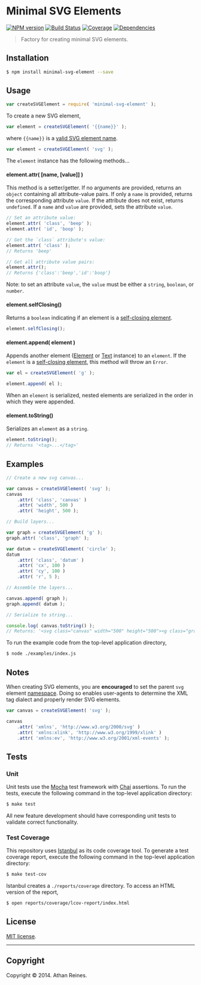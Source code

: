 Minimal SVG Elements
====================
[![NPM version][npm-image]][npm-url] [![Build Status][travis-image]][travis-url] [![Coverage][coveralls-image]][coveralls-url] [![Dependencies][dependencies-image]][dependencies-url]

> Factory for creating minimal SVG elements.


## Installation

``` bash
$ npm install minimal-svg-element --save
```


## Usage

``` javascript
var createSVGElement = require( 'minimal-svg-element' );
```

To create a new SVG element,

``` javascript
var element = createSVGElement( '{{name}}' );
```

where `{{name}}` is a [valid SVG element name](https://github.com/element-io/svg-tags).

``` javascript
var element = createSVGElement( 'svg' );
```

The `element` instance has the following methods...

#### element.attr( [name, [value]] )

This method is a setter/getter. If no arguments are provided, returns an `object` containing all attribute-value pairs. If only a `name` is provided, returns the corresponding attribute `value`. If the attribute does not exist, returns `undefined`. If a `name` and `value` are provided, sets the attribute `value`.

``` javascript
// Set an attribute value:
element.attr( 'class', 'beep' );
element.attr( 'id', 'boop' );

// Get the `class` attribute's value:
element.attr( 'class' );
// Returns 'beep'

// Get all attribute value pairs:
element.attr();
// Returns {'class':'beep','id':'boop'}
```

Note: to set an attribute `value`, the `value` must be either a `string`, `boolean`, or `number`.


#### element.selfClosing()

Returns a `boolean` indicating if an element is a [self-closing element](http://www.w3.org/html/wg/drafts/html/master/syntax.html#elements-0).

``` javascript
element.selfClosing();
```

#### element.append( element )

Appends another element ([Element](https://github.com/element-io/element) or [Text](https://github.com/element-io/text) instance) to an `element`. If the `element` is a [self-closing element](http://www.w3.org/html/wg/drafts/html/master/syntax.html#elements-0), this method will throw an `Error`.

``` javascript
var el = createSVGElement( 'g' );

element.append( el );
```

When an `element` is serialized, nested elements are serialized in the order in which they were appended.


#### element.toString()

Serializes an `element` as a `string`.

``` javascript
element.toString();
// Returns '<tag>...</tag>'
```


## Examples

``` javascript
// Create a new svg canvas...

var canvas = createSVGElement( 'svg' );
canvas
	.attr( 'class', 'canvas' )
	.attr( 'width', 500 )
	.attr( 'height', 500 );

// Build layers...

var graph = createSVGElement( 'g' );
graph.attr( 'class', 'graph' );

var datum = createSVGElement( 'circle' );
datum
	.attr( 'class', 'datum' )
	.attr( 'cx', 100 )
	.attr( 'cy', 100 )
	.attr( 'r', 5 );

// Assemble the layers...

canvas.append( graph );
graph.append( datum );

// Serialize to string...

console.log( canvas.toString() );
// Returns: '<svg class="canvas" width="500" height="500"><g class="graph"><circle class="datum" cx="100" cy="100" r="5"></circle></g></svg>'
```

To run the example code from the top-level application directory,

``` bash
$ node ./examples/index.js
```

## Notes

When creating SVG elements, you are __encouraged__ to set the parent `svg` element [namespace](https://developer.mozilla.org/en-US/docs/Web/SVG/Namespaces_Crash_Course). Doing so enables user-agents to determine the XML tag dialect and properly render SVG elements.

``` javascript
var canvas = createSVGElement( 'svg' );

canvas
	.attr( 'xmlns', 'http://www.w3.org/2000/svg' )
	.attr( 'xmlns:xlink', 'http://www.w3.org/1999/xlink' )
	.attr( 'xmlns:ev', 'http://www.w3.org/2001/xml-events' );
```




## Tests

### Unit

Unit tests use the [Mocha](http://visionmedia.github.io/mocha) test framework with [Chai](http://chaijs.com) assertions. To run the tests, execute the following command in the top-level application directory:

``` bash
$ make test
```

All new feature development should have corresponding unit tests to validate correct functionality.


### Test Coverage

This repository uses [Istanbul](https://github.com/gotwarlost/istanbul) as its code coverage tool. To generate a test coverage report, execute the following command in the top-level application directory:

``` bash
$ make test-cov
```

Istanbul creates a `./reports/coverage` directory. To access an HTML version of the report,

``` bash
$ open reports/coverage/lcov-report/index.html
```


## License

[MIT license](http://opensource.org/licenses/MIT). 


---
## Copyright

Copyright &copy; 2014. Athan Reines.



[npm-image]: http://img.shields.io/npm/v/minimal-svg-element.svg
[npm-url]: https://npmjs.org/package/minimal-svg-element

[travis-image]: http://img.shields.io/travis/element-io/minimal-svg-element/master.svg
[travis-url]: https://travis-ci.org/element-io/minimal-svg-element

[coveralls-image]: https://img.shields.io/coveralls/element-io/minimal-svg-element/master.svg
[coveralls-url]: https://coveralls.io/r/element-io/minimal-svg-element?branch=master

[dependencies-image]: http://img.shields.io/david/element-io/minimal-svg-element.svg
[dependencies-url]: https://david-dm.org/element-io/minimal-svg-element

[dev-dependencies-image]: http://img.shields.io/david/dev/element-io/minimal-svg-element.svg
[dev-dependencies-url]: https://david-dm.org/dev/element-io/minimal-svg-element

[github-issues-image]: http://img.shields.io/github/issues/element-io/minimal-svg-element.svg
[github-issues-url]: https://github.com/element-io/minimal-svg-element/issues